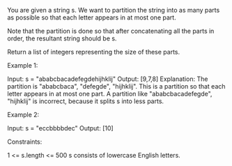 You are given a string s. We want to partition the string into as many parts
as possible so that each letter appears in at most one part.

Note that the partition is done so that after concatenating all the parts in
order, the resultant string should be s.

Return a list of integers representing the size of these parts.


Example 1:


Input: s = "ababcbacadefegdehijhklij"
Output: [9,7,8]
Explanation:
The partition is "ababcbaca", "defegde", "hijhklij".
This is a partition so that each letter appears in at most one part.
A partition like "ababcbacadefegde", "hijhklij" is incorrect, because it
splits s into less parts.


Example 2:


Input: s = "eccbbbbdec"
Output: [10]



Constraints:


1 <= s.length <= 500
s consists of lowercase English letters.





